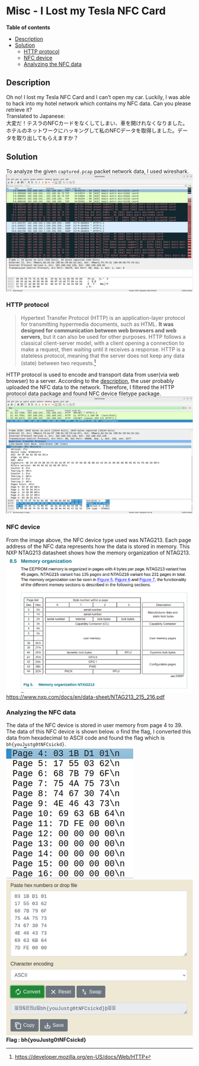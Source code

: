 <h1> Misc - I Lost my Tesla NFC Card </h1>

**Table of contents**
- [Description](#description)
- [Solution](#solution)
  - [HTTP protocol](#http-protocol)
  - [NFC device](#nfc-device)
  - [Analyzing the NFC data](#analyzing-the-nfc-data)

## Description
Oh no! I lost my Tesla NFC Card and I can’t open my car. Luckily, I was able to hack into my hotel network which contains my NFC data. Can you please retrieve it?<br>
Translated to Japanese:<br>
大変だ！テスラのNFCカードをなくしてしまい、車を開けれなくなりました。ホテルのネットワークにハッキングして私のNFCデータを取得しました。データを取り出してもらえますか？

## Solution
To analyze the given `captured.pcap` packet network data, I used wireshark.
<br>
![wireshark](img/image.png)
<br>

### HTTP protocol

> Hypertext Transfer Protocol (HTTP) is an application-layer protocol for transmitting hypermedia documents, such as HTML. **It was designed for communication between web browsers and web servers**, but it can also be used for other purposes. HTTP follows a classical client-server model, with a client opening a connection to make a request, then waiting until it receives a response. HTTP is a stateless protocol, meaning that the server does not keep any data (state) between two requests.[^1]

HTTP protocol is used to encode and transport data from user(via web browser) to a server. According to the [description](#description), the user probably uploaded the NFC data to the network. Therefore, I filtered the HTTP protocol data package and found NFC device filetype package.
<br>
![http_filtered](img/image-1.png)
<br>

### NFC device
From the image above, the NFC device type used was NTAG213.
Each page address of the NFC data represents how the data is stored in memory.
This NXP NTAG213 datasheet shows how the memory organization of NTAG213.
<br>
![ntag213](img/image-2.png)
<br>
https://www.nxp.com/docs/en/data-sheet/NTAG213_215_216.pdf

### Analyzing the NFC data
The data of the NFC device is stored in user memory from page 4 to 39. The data of this NFC device is shown below. o find the flag, I converted this data from hexadecimal to ASCII code and found the flag which is `bh{youJustg0tNFCsickd}`.
<br>
![page](img/image-3.png)
<br>
![ascii](img/image-4.png)
<br>
**Flag : bh{youJustg0tNFCsickd}**
[^1]: https://developer.mozilla.org/en-US/docs/Web/HTTP
